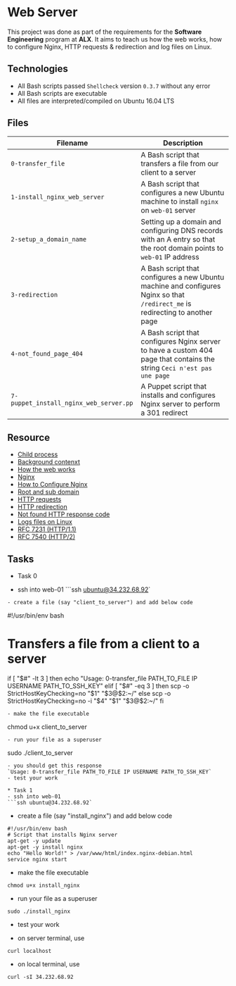 # Web Server
This project was done as part of the requirements for the **Software Engineering** program at **ALX**. It aims to teach us how the web works, how to configure Nginx, HTTP requests & redirection and log files on Linux.

## Technologies
* All Bash scripts passed `Shellcheck` version `0.3.7` without any error 
* All Bash scripts are executable
* All files are interpreted/compiled on Ubuntu 16.04 LTS

## Files

| Filename | Description |
| -------- | ----------- |
| `0-transfer_file` | A Bash script that transfers a file from our client to a server |
| `1-install_nginx_web_server` | A Bash script that configures a new Ubuntu machine to install `nginx` on `web-01` server |
| `2-setup_a_domain_name` | Setting up a domain and configuring DNS records with an A entry so that the root domain points to `web-01` IP address |
| `3-redirection` | A Bash script that configures a new Ubuntu machine and configures Nginx so that `/redirect_me` is redirecting to another page |
| `4-not_found_page_404` | A Bash script that configures Nginx server to have a custom 404 page that contains the string `Ceci n'est pas une page` |
| `7-puppet_install_nginx_web_server.pp` | A Puppet script that installs and configures Nginx server to perform a 301 redirect |

## Resource

- [Child process](https://www.gnu.org/software/libc/manual/html_node/Processes.html#Processes")
- [Background contenxt](https://www.youtube.com/watch?v=AZg4uJkEa-4)
- [How the web works](https://developer.mozilla.org/en-US/docs/Learn/Getting_started_with_the_web/How_the_Web_works)
- [Nginx](https://en.wikipedia.org/wiki/Nginx)
- [How to Configure Nginx](https://www.digitalocean.com/community/tutorials/how-to-set-up-nginx-server-blocks-virtual-hosts-on-ubuntu-16-04)
- [Root and sub domain](https://landingi.com/help/domains-vs-subdomains/)
- [HTTP requests](https://www.tutorialspoint.com/http/http_methods.htm)
- [HTTP redirection](https://moz.com/learn/seo/redirection)
- [Not found HTTP response code](https://en.wikipedia.org/wiki/HTTP_404)
- [Logs files on Linux](https://www.cyberciti.biz/faq/ubuntu-linux-gnome-system-log-viewer/)
- [RFC 7231 (HTTP/1.1)](https://datatracker.ietf.org/doc/html/rfc7231)
- [RFC 7540 (HTTP/2)](https://datatracker.ietf.org/doc/html/rfc7540)

## Tasks
* Task 0
- ssh into web-01
```ssh ubuntu@34.232.68.92`
```
- create a file (say "client_to_server") and add below code
```
#!/usr/bin/env bash
# Transfers a file from a client to a server
if [ "$#" -lt 3 ]
then
    echo "Usage: 0-transfer_file PATH_TO_FILE IP USERNAME PATH_TO_SSH_KEY"
elif [ "$#" -eq 3 ]
then
    scp -o StrictHostKeyChecking=no "$1" "$3@$2:~/"
else
    scp -o StrictHostKeyChecking=no -i "$4" "$1" "$3@$2:~/"
fi
```
- make the file executable
```
chmod u+x client_to_server
```
- run your file as a superuser
```
sudo ./client_to_server
```
- you should get this response
`Usage: 0-transfer_file PATH_TO_FILE IP USERNAME PATH_TO_SSH_KEY`
- test your work

* Task 1
- ssh into web-01
```ssh ubuntu@34.232.68.92`
```
- create a file (say "install_nginx") and add below code
```
#!/usr/bin/env bash
# Script that installs Nginx server
apt-get -y update
apt-get -y install nginx
echo "Hello World!" > /var/www/html/index.nginx-debian.html
service nginx start
```
- make the file executable
```
chmod u+x install_nginx
```
- run your file as a superuser
```
sudo ./install_nginx
```
- test your work
* on server terminal, use
```
curl localhost
```
* on local terminal, use
```
curl -sI 34.232.68.92
```
